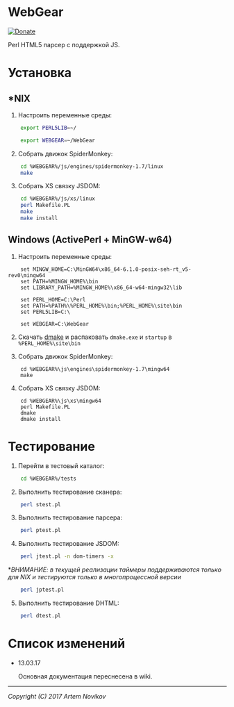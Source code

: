 # WebGear

[![Donate](https://img.shields.io/badge/Donate-PayPal-green.svg)](https://www.paypal.com/cgi-bin/webscr?cmd=_s-xclick&hosted_button_id=FQCHHCBNTSR8A)

Perl HTML5 парсер с поддержкой JS.

# Установка

## *NIX

1. Настроить переменные среды:

```BASH
    export PERL5LIB=~/

    export WEBGEAR=~/WebGear
```

2. Собрать движок SpiderMonkey:        

```BASH
    cd %WEBGEAR%/js/engines/spidermonkey-1.7/linux
    make        
```

3. Собрать XS связку JSDOM:  

```BASH
    cd %WEBGEAR%/js/xs/linux
    perl Makefile.PL
    make
    make install
```        
        
## Windows (ActivePerl + MinGW-w64)

1. Настроить переменные среды:

```BAT
    set MINGW_HOME=C:\MinGW64\x86_64-6.1.0-posix-seh-rt_v5-rev0\mingw64    
    set PATH=%MINGW_HOME%\bin    
    set LIBRARY_PATH=%MINGW_HOME%\x86_64-w64-mingw32\lib

    set PERL_HOME=C:\Perl
    set PATH=%PATH%\%PERL_HOME%\bin;%PERL_HOME%\site\bin
    set PERL5LIB=C:\
    
    set WEBGEAR=C:\WebGear
``` 

2. Скачать [dmake](http://search.cpan.org/CPAN/authors/id/S/SH/SHAY/dmake-4.12.2.2.zip) и
   распаковать `dmake.exe` и `startup` в `%PERL_HOME%\site\bin`        
        
3. Собрать движок SpiderMonkey:    
    
```BAT
    cd %WEBGEAR%\js\engines\spidermonkey-1.7\mingw64
    make
```
     
4. Собрать XS связку JSDOM:  

```BAT
    cd %WEBGEAR%\js\xs\mingw64
    perl Makefile.PL
    dmake
    dmake install
```
        
# Тестирование

1. Перейти в тестовый каталог:

```BASH
    cd %WEBGEAR%/tests
```
        
2. Выполнить тестирование сканера:

```BASH
    perl stest.pl
```
    
3. Выполнить тестирование парсера:

```BASH
    perl ptest.pl
```
        
4. Выполнить тестирование JSDOM:

```BASH
    perl jtest.pl -n dom-timers -x
```

   **ВНИМАНИЕ: в текущей реализации таймеры поддерживаются только для *NIX и
   тестируются только в многопроцессной версии**

```BASH
    perl jptest.pl
```
        
5. Выполнить тестирование DHTML:

```BASH
    perl dtest.pl        
```
 
# Список изменений

* 13.03.17

  Основная документация переснесена в wiki.
 
---
_Copyright (C) 2017 Artem Novikov_
